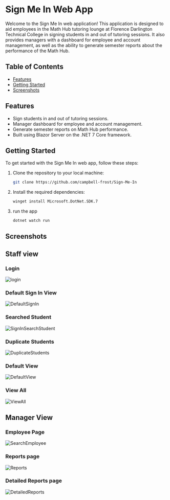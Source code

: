 # Sign Me In Web App

Welcome to the Sign Me In web application! This application is designed to aid employees in the Math Hub tutoring lounge at Florence Darlington Technical College in signing students in and out of tutoring sessions. It also provides managers with a dashboard for employee and account management, as well as the ability to generate semester reports about the performance of the Math Hub.

## Table of Contents
- [Features](#features)
- [Getting Started](#getting-started)
- [Screenshots](#screenshots)

## Features

- Sign students in and out of tutoring sessions.
- Manager dashboard for employee and account management.
- Generate semester reports on Math Hub performance.
- Built using Blazor Server on the .NET 7 Core framework.

## Getting Started

To get started with the Sign Me In web app, follow these steps:

1. Clone the repository to your local machine:

   ```bash
   git clone https://github.com/campbell-frost/Sign-Me-In
   
2. Install the required dependencies:

   ```bash
   winget install Microsoft.DotNet.SDK.7
3. run the app
   ```bash
   dotnet watch run

## Screenshots
## Staff view
### Login
![login](https://github.com/campbell-frost/Sign-Me-In/assets/122552993/43bc7ac9-d5fc-411a-997d-0dba956b9545)
### Default Sign In View
![DefaultSignIn](https://github.com/campbell-frost/Sign-Me-In/assets/122552993/74428c20-c40b-4117-a645-6843619f9854)
### Searched Student
![SignInSearchStudent](https://github.com/campbell-frost/Sign-Me-In/assets/122552993/fcc2dccb-0781-41ff-8478-0569c6023adc)
### Duplicate Students
![DuplicateStudents](https://github.com/campbell-frost/Sign-Me-In/assets/122552993/e75b3717-26ca-42d1-be2c-39896a530a00)
### Default View
![DefaultView](https://github.com/campbell-frost/Sign-Me-In/assets/122552993/69673934-6731-4f0a-9dbd-063fea5ef48d)
### View All
![ViewAll](https://github.com/campbell-frost/Sign-Me-In/assets/122552993/8e0789a9-7b8d-4be0-974e-a8798a72128e)

## Manager View
### Employee Page
![SearchEmployee](https://github.com/campbell-frost/Sign-Me-In/assets/122552993/f7bc4937-a191-4b1a-b587-b0dcb7a1988c)
### Reports page
![Reports](https://github.com/campbell-frost/Sign-Me-In/assets/122552993/4124c1f8-7f50-41d0-910b-b0e9aba44ec4)
### Detailed Reports page
![DetailedReports](https://github.com/campbell-frost/Sign-Me-In/assets/122552993/2d5e3e7f-ee22-417f-bd9e-f6075ea1098d)
